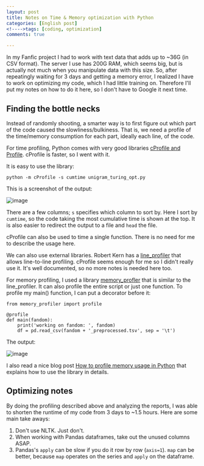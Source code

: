 ```yaml
---
layout: post
title: Notes on Time & Memory optimization with Python
categories: [English post]
<!---->tags: [coding, optimization]
comments: true

---
```


In my Fanfic project I had to work with text data that adds up to ~36G (in CSV format). The server I use has 200G RAM, which seems big, but is actually not much when you manipulate data with this size. So, after repeatingly waiting for 3 days and getting a memory error, I realized I have to work on optimizing my code, which I had little training on. Therefore I'll put my notes on how to do it here, so I don't have to Google it next time.





## Finding the bottle necks
Instead of randomly shooting, a smarter way is to first figure out which part of the code caused the slowliness/bulkiness. That is, we need a profile of the time/memory consumption for each part, ideally each line, of the code. 

For time profiling, Python comes with very good libraries [cProfile and Profile](https://docs.python.org/3.5/library/profile.html). cProfile is faster, so I went with it. 

It is easy to use the library:

`python -m cProfile -s cumtime unigram_turing_opt.py`

This is a screenshot of the output:

![image]({{site.baseurl}}/img/2017-03-25-time.png)

There are a few columns; `s` specifies which column to sort by. Here I sort by `cumtime`, so the code taking the most cumulative time is shown at the top. It is also easier to redirect the output to a file and `head` the file.

cProfile can also be used to time a single function. There is no need for me to describe the usage here.

We can also use external libraries. Robert Kern has a [line_profiler](https://github.com/rkern/line_profiler) that allows line-to-line profiling. cProfile seems enough for me so I didn't really use it. It's well documented, so no more notes is needed here too.

For memory profiling, I used a library [memory_profler](https://pypi.python.org/pypi/memory_profiler) that is similar to the line_profiler. It can also profile the entire script or just one function. To profile my main() function, I can put a decorator before it:

	from memory_profiler import profile

	@profile
	def main(fandom):
    	print('working on fandom: ', fandom)
    	df = pd.read_csv(fandom + '_preprocessed.tsv', sep = '\t')

The output:

![image]({{site.baseurl}}/img/2017-03-25-memory.png)

I also read a nice blog post [How to profile memory usage in Python](https://www.pluralsight.com/blog/tutorials/how-to-profile-memory-usage-in-python) that explains how to use the library in details.

## Optimizing notes
By doing the profiling described above and analyzing the reports, I was able to shorten the runtime of my code from 3 days to ~1.5 hours. Here are some main take aways:

1. Don't use NLTK. Just don't.
2. When working with Pandas dataframes, take out the unused columns ASAP.
3. Pandas's `apply` can be slow if you do it row by row (`axis=1`). `map` can be better, because `map` operates on the series and `apply` on the dataframe.
